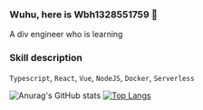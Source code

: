 ### Wuhu, here is Wbh1328551759 👋
A div engineer who is learning

### Skill description
``Typescript``, ``React``, ``Vue``, ``NodeJS``, ``Docker``, ``Serverless``

![Anurag's GitHub stats](https://github-readme-stats.vercel.app/api?username=wbh1328551759&show_icons=true&theme=radical)
[![Top Langs](https://github-readme-stats.vercel.app/api/top-langs/?username=anuraghazra&layout=compact)](https://github.com/anuraghazra/github-readme-stats)

